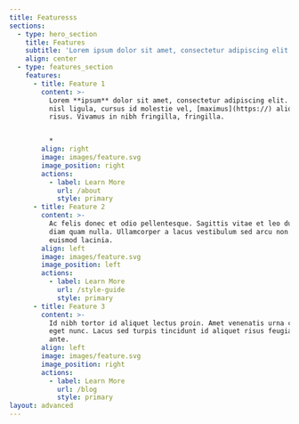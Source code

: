 ```yaml
---
title: Featuresss
sections:
  - type: hero_section
    title: Features
    subtitle: 'Lorem ipsum dolor sit amet, consectetur adipiscing elit.sadf'
    align: center
  - type: features_section
    features:
      - title: Feature 1
        content: >-
          Lorem **ipsum** dolor sit amet, consectetur adipiscing elit. Donec
          nisl ligula, cursus id molestie vel, [maximus](https://) aliquet
          risus. Vivamus in nibh fringilla, fringilla.


          * 
        align: right
        image: images/feature.svg
        image_position: right
        actions:
          - label: Learn More
            url: /about
            style: primary
      - title: Feature 2
        content: >-
          Ac felis donec et odio pellentesque. Sagittis vitae et leo duis ut
          diam quam nulla. Ullamcorper a lacus vestibulum sed arcu non odio
          euismod lacinia.
        align: left
        image: images/feature.svg
        image_position: left
        actions:
          - label: Learn More
            url: /style-guide
            style: primary
      - title: Feature 3
        content: >-
          Id nibh tortor id aliquet lectus proin. Amet venenatis urna cursus
          eget nunc. Lacus sed turpis tincidunt id aliquet risus feugiat in
          ante.
        align: left
        image: images/feature.svg
        image_position: right
        actions:
          - label: Learn More
            url: /blog
            style: primary
layout: advanced
---
```

